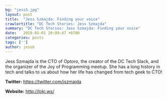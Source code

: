 ```yaml
---
bg: "jessS.jpg"
layout: post
title:  "Jess Szmajda: Finding your voice"
crawlertitle: "DC Tech Stories: Jess Szmajda"
summary: "DC Tech Stories: Jess Szmajda: Finding your voice"
date:   2018-05-01 20:09:47 +0700
categories: posts
tags: ['']
author: jessb
---
```


<p class="no-margin">Jess Szmajda is the CTO of Optoro, the creator of the DC Tech Slack, and the organizer of the Joy of Programming meetup.  She has a long history in tech and talks to us about how her life has changed from tech geek to CTO!</p>
<script src="https://www.buzzsprout.com/108546/680765-jess-szmajda-finding-your-voice.js?player=small" type="text/javascript" charset="utf-8"></script>


<p><strong>Twitter:</strong> <a href="https://twitter.com/jszmajda  ">https://twitter.com/jszmajda  </a></p> 
<p><strong>Website:</strong> <a href="http://loki.ws/ ">http://loki.ws/   </a></p>

